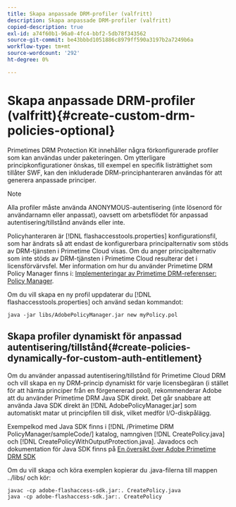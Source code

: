 ```yaml
---
title: Skapa anpassade DRM-profiler (valfritt)
description: Skapa anpassade DRM-profiler (valfritt)
copied-description: true
exl-id: a74f60b1-96a0-4fc4-bbf2-5db78f343562
source-git-commit: be43bbbd1051886c8979ff590a3197b2a7249b6a
workflow-type: tm+mt
source-wordcount: '292'
ht-degree: 0%

---
```


# Skapa anpassade DRM-profiler (valfritt){#create-custom-drm-policies-optional}

Primetimes DRM Protection Kit innehåller några förkonfigurerade profiler som kan användas under paketeringen. Om ytterligare principkonfigurationer önskas, till exempel en specifik listrättighet som tillåter SWF, kan den inkluderade DRM-principhanteraren användas för att generera anpassade principer.

>[!NOTE]
>
>Alla profiler måste använda ANONYMOUS-autentisering (inte lösenord för användarnamn eller anpassat), oavsett om arbetsflödet för anpassad autentisering/tillstånd används eller inte.

Policyhanteraren är [!DNL flashaccesstools.properties] konfigurationsfil, som har ändrats så att endast de konfigurerbara principalternativ som stöds av DRM-tjänsten i Primetime Cloud visas. Om du anger principalternativ som inte stöds av DRM-tjänsten i Primetime Cloud resulterar det i licensförvärvsfel. Mer information om hur du använder Primetime DRM Policy Manager finns i: [Implementeringar av Primetime DRM-referenser: Policy Manager](https://help.adobe.com/en_US/primetime/drm/5.3/reference_implementations/index.html#concept-DRM_Policy_Manager).

Om du vill skapa en ny profil uppdaterar du [!DNL flashaccesstools.properties] och använd sedan kommandot:

```
java -jar libs/AdobePolicyManager.jar new myPolicy.pol
```

## Skapa profiler dynamiskt för anpassad autentisering/tillstånd{#create-policies-dynamically-for-custom-auth-entitlement}

Om du använder anpassad autentisering/tillstånd för Primetime Cloud DRM och vill skapa en ny DRM-princip dynamiskt för varje licensbegäran (i stället för att hämta principer från en förgenererad pool), rekommenderar Adobe att du använder Primetime DRM Java SDK direkt. Det går snabbare att använda Java SDK direkt än [!DNL AdobePolicyManager.jar] som automatiskt matar ut principfilen till disk, vilket medför I/O-diskpålägg.

Exempelkod med Java SDK finns i [!DNL /Primetime DRM PolicyManager/sampleCode/] katalog, namngiven [!DNL CreatePolicy.java] och [!DNL CreatePolicyWithOutputProtection.java]. Javadocs och dokumentation för Java SDK finns på [En översikt över Adobe Primetime DRM SDK](../../../digital-rights-management/drm-sdk-overview/overview.md)

Om du vill skapa och köra exemplen kopierar du .java-filerna till mappen ../libs/ och kör:

```
javac -cp adobe-flashaccess-sdk.jar:. CreatePolicy.java
java -cp adobe-flashaccess-sdk.jar:. CreatePolicy
```
